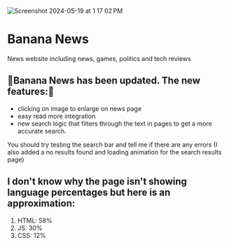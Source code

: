 
  ![Screenshot 2024-05-19 at 1 17 02 PM](https://github.com/banana-news/banana/assets/91766342/8f816597-582a-4dc0-8632-5f3d70c21f5c)
  # Banana News
News website including news, games, politics and tech reviews


## 🎉Banana News has been updated. The new features:🎉
- clicking on image to enlarge on news page
- easy read more integration
- new search logic that filters through the text in pages to get a more accurate search.

You should try testing the search bar and tell me if there are any errors
(I also added a no results found and loading animation for the search results page)


## I don't know why the page isn't showing language percentages but here is an approximation:
1. HTML: 58%
2. JS: 30%
3. CSS: 12%



